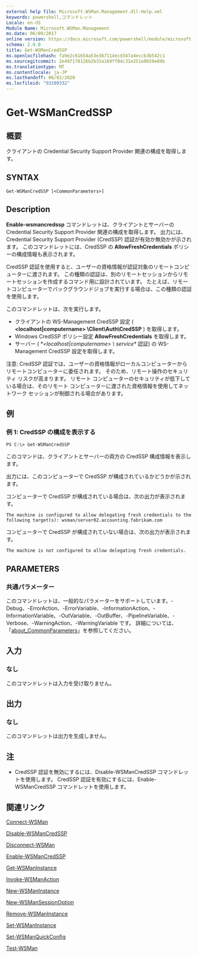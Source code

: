 ```yaml
---
external help file: Microsoft.WSMan.Management.dll-Help.xml
keywords: powershell,コマンドレット
Locale: en-US
Module Name: Microsoft.WSMan.Management
ms.date: 06/09/2017
online version: https://docs.microsoft.com/powershell/module/microsoft.wsman.management/get-wsmancredssp?view=powershell-7&WT.mc_id=ps-gethelp
schema: 2.0.0
title: Get-WSManCredSSP
ms.openlocfilehash: fa9e2c61654a53e367114ecd347a4eccb3b542c1
ms.sourcegitcommit: 2e497178126b2b33a169ff04c31e251e0b59e89b
ms.translationtype: MT
ms.contentlocale: ja-JP
ms.lasthandoff: 06/02/2020
ms.locfileid: "93209332"
---
```

# Get-WSManCredSSP

## 概要
クライアントの Credential Security Support Provider 関連の構成を取得します。

## SYNTAX

```
Get-WSManCredSSP [<CommonParameters>]
```

## Description
**Enable-wsmancredssp** コマンドレットは、クライアントとサーバーの Credential Security Support Provider 関連の構成を取得します。
出力には、Credential Security Support Provider (CredSSP) 認証が有効か無効かが示されます。
このコマンドレットには、CredSSP の **AllowFreshCredentials** ポリシーの構成情報も表示されます。

CredSSP 認証を使用すると、ユーザーの資格情報が認証対象のリモートコンピューターに渡されます。
この種類の認証は、別のリモートセッションからリモートセッションを作成するコマンド用に設計されています。
たとえば、リモートコンピューターでバックグラウンドジョブを実行する場合は、この種類の認証を使用します。

このコマンドレットは、次を実行します。

- クライアントの WS-Management CredSSP 設定 ( **\<localhost|computername\> \Client\Auth\CredSSP** ) を取得します。
- Windows CredSSP ポリシー設定 **AllowFreshCredentials** を取得します。
- サーバー ( **\<localhost|computername\> \ service\** 認証) の WS-Management CredSSP 設定を取得します。

注意: CredSSP 認証では、ユーザーの資格情報がローカルコンピューターからリモートコンピューターに委任されます。
そのため、リモート操作のセキュリティ リスクが高まります。
リモート コンピューターのセキュリティが低下している場合は、そのリモート コンピューターに渡された資格情報を使用してネットワーク セッションが制御される場合があります。

## 例

### 例 1: CredSSP の構成を表示する

```
PS C:\> Get-WSManCredSSP
```

このコマンドは、クライアントとサーバーの両方の CredSSP 構成情報を表示します。

出力には、このコンピューターで CredSSP が構成されているかどうかが示されます。

コンピューターで CredSSP が構成されている場合は、次の出力が表示されます。

`The machine is configured to allow delegating fresh credentials to the following target(s): wsman/server02.accounting.fabrikam.com`

コンピューターで CredSSP が構成されていない場合は、次の出力が表示されます。

`The machine is not configured to allow delegating fresh credentials.`

## PARAMETERS

### 共通パラメーター
このコマンドレットは、一般的なパラメーターをサポートしています。-Debug、-ErrorAction、-ErrorVariable、-InformationAction、-InformationVariable、-OutVariable、-OutBuffer、-PipelineVariable、-Verbose、-WarningAction、-WarningVariable です。 詳細については、「[about_CommonParameters](https://go.microsoft.com/fwlink/?LinkID=113216)」を参照してください。

## 入力

### なし
このコマンドレットは入力を受け取りません。

## 出力

### なし
このコマンドレットは出力を生成しません。

## 注

* CredSSP 認証を無効にするには、Disable-WSManCredSSP コマンドレットを使用します。 CredSSP 認証を有効にするには、Enable-WSManCredSSP コマンドレットを使用します。

## 関連リンク

[Connect-WSMan](Connect-WSMan.md)

[Disable-WSManCredSSP](Disable-WSManCredSSP.md)

[Disconnect-WSMan](Disconnect-WSMan.md)

[Enable-WSManCredSSP](Enable-WSManCredSSP.md)

[Get-WSManInstance](Get-WSManInstance.md)

[Invoke-WSManAction](Invoke-WSManAction.md)

[New-WSManInstance](New-WSManInstance.md)

[New-WSManSessionOption](New-WSManSessionOption.md)

[Remove-WSManInstance](Remove-WSManInstance.md)

[Set-WSManInstance](Set-WSManInstance.md)

[Set-WSManQuickConfig](Set-WSManQuickConfig.md)

[Test-WSMan](Test-WSMan.md)
